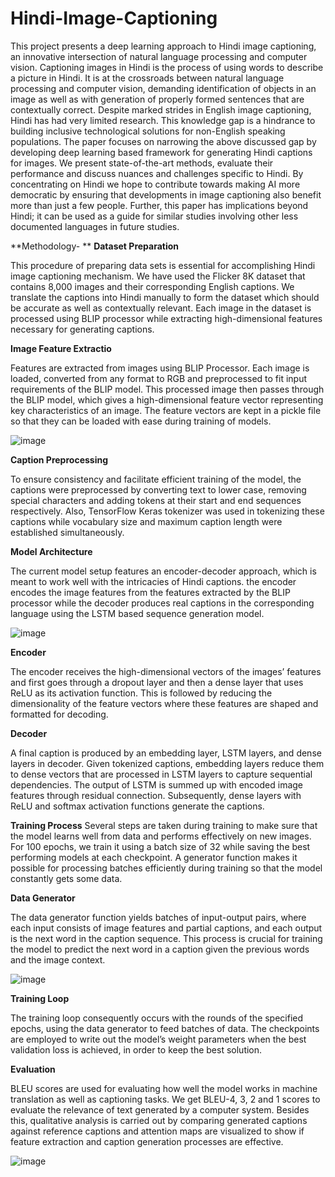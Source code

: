 # Hindi-Image-Captioning
This project presents a deep learning approach to Hindi image captioning, an innovative intersection of natural language processing and computer vision.
Captioning images in Hindi is the process of using words to describe a picture in Hindi. It is at the crossroads between natural language processing and computer vision, demanding identification of objects in an image as well as with generation of properly formed sentences that are contextually correct. Despite marked strides in English image captioning, Hindi has had very limited research. This knowledge gap is a hindrance to building inclusive technological solutions for non-English speaking populations. The paper focuses on narrowing the above discussed gap by developing deep learning based framework for generating Hindi captions for images. We present state-of-the-art methods, evaluate their performance and discuss nuances and challenges specific to Hindi. By concentrating on Hindi we hope to contribute towards making AI more democratic by ensuring that developments in image captioning also benefit more than just a few people. Further, this paper has implications beyond Hindi; it can be used as a guide for similar studies involving other less documented languages in future studies.

**Methodology-
**
**Dataset Preparation**

This procedure of preparing data sets is essential for accomplishing Hindi image captioning mechanism. We have used the Flicker 8K dataset that contains 8,000 images and their corresponding English captions. We translate the captions into Hindi manually to form the dataset which should be accurate as well as contextually relevant. Each image in the dataset is processed using BLIP processor while extracting high-dimensional features necessary for generating captions.

**Image Feature Extractio**

Features are extracted from images using BLIP Processor. Each image is loaded, converted from any format to RGB and preprocessed to fit input requirements of the BLIP model. This processed image then passes through the BLIP model, which gives a high-dimensional feature vector representing key characteristics of an image. The feature vectors are kept in a pickle file so that they can be loaded with ease during training of models.

![image](https://github.com/user-attachments/assets/b2e3d063-ce1a-4bc0-ad65-9f1f3237c648)

**Caption Preprocessing**

To ensure consistency and facilitate efficient training of the model, the captions were preprocessed by converting text to lower case, removing special characters and adding tokens at their start and end sequences respectively. Also, TensorFlow Keras tokenizer was used in tokenizing these captions while vocabulary size and maximum caption length were established simultaneously.
 
**Model Architecture**

The current model setup features an encoder-decoder approach, which is meant to work well with the intricacies of Hindi captions. the encoder encodes the image features from the features extracted by the BLIP processor while the decoder produces real captions in the corresponding language using the LSTM based sequence generation model.

![image](https://github.com/user-attachments/assets/0dab61fe-2d4f-4bde-9049-73668a6e1c87)

**Encoder**

The encoder receives the high-dimensional vectors of the images’ features and first goes through a dropout layer and then a dense layer that uses ReLU as its activation function. This is followed by reducing the dimensionality of the feature vectors where these features are shaped and formatted for decoding.

**Decoder**

A final caption is produced by an embedding layer, LSTM layers, and dense layers in decoder. Given tokenized captions, embedding layers reduce them to dense vectors that are processed in LSTM layers to capture sequential dependencies. The output of LSTM is summed up with encoded image features through residual connection. Subsequently, dense layers with ReLU and softmax activation functions generate the captions.

**Training Process**
Several steps are taken during training to make sure that the model learns well from data and performs effectively on new images. For 100 epochs, we train it using a batch size of 32 while saving the best performing models at each checkpoint. A generator function makes it possible for processing batches efficiently during training so that the model constantly gets some data.
 
**Data Generator**

The data generator function yields batches of input-output pairs, where each input consists of image features and partial captions, and each output is the next word in the caption sequence. This process is crucial for training the model to predict the next word in a caption given the previous words and the image context.

![image](https://github.com/user-attachments/assets/e23ec778-2929-4e5a-9be1-339e5319976e)

**Training Loop**

The training loop consequently occurs with the rounds of the specified epochs, using the data generator to feed batches of data. The checkpoints are employed to write out the model’s weight parameters when the best validation loss is achieved, in order to keep the best solution.

**Evaluation**

BLEU scores are used for evaluating how well the model works in machine translation as well as captioning tasks. We get BLEU-4, 3, 2 and 1 scores to evaluate the relevance of text generated by a computer system. Besides this, qualitative analysis is carried out by comparing generated captions against reference captions and attention maps are visualized to show if feature extraction and caption generation processes are effective.

![image](https://github.com/user-attachments/assets/8ad9e0c6-7f07-4472-a43a-2655b0a1613f)

